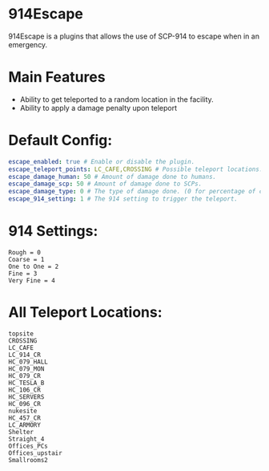 # 914Escape
914Escape is a plugins that allows the use of SCP-914 to escape when in an emergency.

# Main Features
- Ability to get teleported to a random location in the facility.
- Ability to apply a damage penalty upon teleport

# Default Config:
```yaml
escape_enabled: true # Enable or disable the plugin.
escape_teleport_points: LC_CAFE,CROSSING # Possible teleport locations. (List at the bottom of page)
escape_damage_human: 50 # Amount of damage done to humans.
escape_damage_scp: 50 # Amount of damage done to SCPs.
escape_damage_type: 0 # The type of damage done. (0 for percentage of current health, 1 for damage done in HP count)
escape_914_setting: 1 # The 914 setting to trigger the teleport.
```

# 914 Settings:
```
Rough = 0
Coarse = 1
One to One = 2
Fine = 3
Very Fine = 4
```

# All Teleport Locations:
```
topsite
CROSSING
LC_CAFE
LC_914_CR
HC_079_HALL
HC_079_MON
HC_079_CR
HC_TESLA_B
HC_106_CR
HC_SERVERS
HC_096_CR
nukesite
HC_457_CR
LC_ARMORY
Shelter
Straight_4
Offices_PCs
Offices_upstair
Smallrooms2
```
